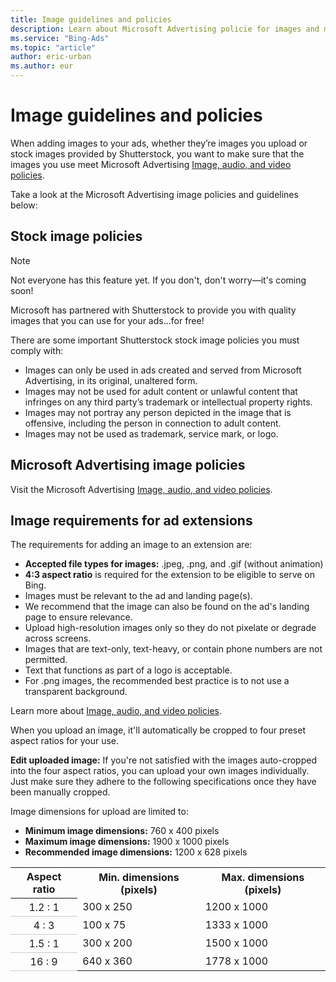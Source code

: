 ```yaml
---
title: Image guidelines and policies
description: Learn about Microsoft Advertising policie for images and more.
ms.service: "Bing-Ads"
ms.topic: "article"
author: eric-urban
ms.author: eur
---
```


# Image guidelines and policies

When adding images to your ads, whether they’re images you upload or stock images provided by Shutterstock, you want to make sure that the images you use meet Microsoft Advertising&nbsp;[Image, audio, and video policies](https://go.microsoft.com/fwlink?LinkId=534455).

Take a look at the Microsoft Advertising image policies and guidelines below:

## Stock image policies
> [!NOTE]
> Not everyone has this feature yet. If you don't, don't worry—it's coming soon!

Microsoft has partnered with Shutterstock to provide you with quality images that you can use for your ads…for free!

There are some important Shutterstock stock image policies you must comply with:

- Images can only be used in ads created and served from Microsoft Advertising, in its original, unaltered form.
- Images may not be used for adult content or unlawful content that infringes on any third party’s trademark or intellectual property rights.
- Images may not portray any person depicted in the image that is offensive, including the person in connection to adult content.
- Images may not be used as trademark, service mark, or logo.

## Microsoft Advertising image policies
Visit the Microsoft Advertising&nbsp;[Image, audio, and video policies](https://go.microsoft.com/fwlink?LinkId=534455).
## Image requirements for ad extensions
The requirements for adding an image to an extension are:

- **Accepted file types for images:** .jpeg, .png, and .gif (without animation)
- **4:3 aspect ratio** is required for the extension to be eligible to serve on Bing.
- Images must be relevant to the ad and landing page(s).
- We recommend that the image can also be found on the ad's landing page to ensure relevance.
- Upload high-resolution images only so they do not pixelate or degrade across screens.
- Images that are text-only, text-heavy, or contain phone numbers are not permitted.
- Text that functions as part of a logo is acceptable.
- For .png images, the recommended best practice is to not use a transparent background.

Learn more about [Image, audio, and video policies](https://go.microsoft.com/fwlink?LinkId=534455).

When you upload an image, it'll automatically be cropped to four preset aspect ratios for your use.

**Edit uploaded image:** If you're not satisfied with the images auto-cropped into the four aspect ratios, you can upload your own images individually. Just make sure they adhere to the following specifications once they have been manually cropped.

Image dimensions for upload are limited to:

- **Minimum image dimensions:** 760 x 400 pixels
- **Maximum image dimensions:** 1900 x 1000 pixels
- **Recommended image dimensions:** 1200 x 628 pixels

<table>
  <tr>
    <th scope="col">Aspect ratio</th>
    <th scope="col">Min. dimensions (pixels)</th>
    <th scope="col">Max. dimensions (pixels)</th>
  </tr>
  <tr>
    <th style="font-weight:normal;background-color:transparent;border-bottom:solid 1px #ccc" scope="row">1.2 : 1</th>
    <td>300 x 250</td>
    <td>1200 x 1000</td>
  </tr>
  <tr>
    <th style="font-weight:normal;background-color:transparent;border-bottom:solid 1px #ccc" scope="row">4 : 3</th>
    <td>100 x 75</td>
    <td>1333 x 1000</td>
  </tr>
  <tr>
    <th style="font-weight:normal;background-color:transparent;border-bottom:solid 1px #ccc" scope="row">1.5 : 1</th>
    <td>300 x 200</td>
    <td>1500 x 1000</td>
  </tr>
  <tr>
    <th style="font-weight:normal;background-color:transparent;border-bottom:solid 1px #ccc" scope="row">16 : 9</th>
    <td>640 x 360</td>
    <td>1778 x 1000</td>
  </tr>
</table>


